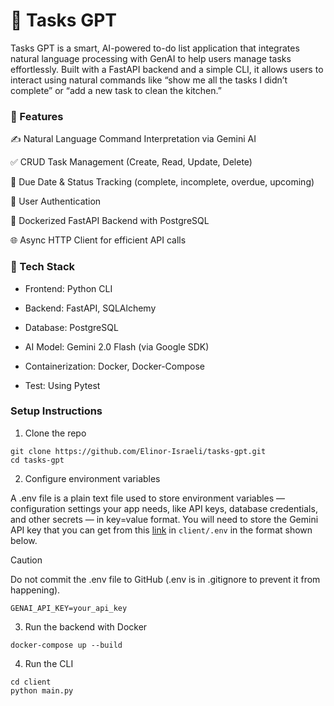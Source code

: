 # 🧠 Tasks GPT

Tasks GPT is a smart, AI-powered to-do list application that integrates natural language processing with GenAI to help users manage tasks effortlessly. Built with a FastAPI backend and a simple CLI, it allows users to interact using natural commands like “show me all the tasks I didn’t complete” or “add a new task to clean the kitchen.”

### 🚀 Features

✍️ Natural Language Command Interpretation via Gemini AI

✅ CRUD Task Management (Create, Read, Update, Delete)

📅 Due Date & Status Tracking (complete, incomplete, overdue, upcoming)

🔐 User Authentication

🐳 Dockerized FastAPI Backend with PostgreSQL

🌐 Async HTTP Client for efficient API calls

### 🧱 Tech Stack
- Frontend:  Python CLI 

- Backend: FastAPI, SQLAlchemy

- Database: PostgreSQL

- AI Model: Gemini 2.0 Flash (via Google SDK)

- Containerization: Docker, Docker-Compose

- Test: Using Pytest

### Setup Instructions
1. Clone the repo
```
git clone https://github.com/Elinor-Israeli/tasks-gpt.git
cd tasks-gpt
```
2. Configure environment variables
   
A .env file is a plain text file used to store environment variables — configuration settings your app needs, like API keys, database credentials, and other secrets — in key=value format. You will need to store the Gemini API key that you can get from this [link](https://ai.google.dev/gemini-api/docs/api-key?hl=he "link") in `client/.env` in the format shown below.
> [!CAUTION]
> Do not commit the .env file to GitHub (.env is in .gitignore to prevent it from happening).

```
GENAI_API_KEY=your_api_key
```
3. Run the backend with Docker
```
docker-compose up --build
```
4. Run the CLI
```
cd client
python main.py

```

[comment]: <> (docker run --name my-postgres -e POSTGRES_USER=elinor -e POSTGRES_PASSWORD=elinor123 -e POSTGRES_DB=ToDoApp_DB -p 5432:5432 -d postgres)
[comment]: <> (docker build -t fastapi .)
[comment]: <> (docker run -d -p 8000:8000 fastapi)
